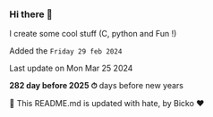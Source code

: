 ### Hi there 👋

I create some cool stuff (C, python and Fun !)

Added the `Friday 29 feb 2024`

Last update on Mon Mar 25 2024

**282 day before 2025 ⏱** days before new years

🤖 This README.md is updated with hate, by Bicko ❤️

